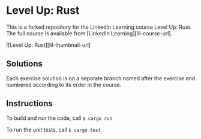 # Level Up: Rust

This is a forked repository for the LinkedIn Learning course Level Up: Rust. The full course is available from [LinkedIn Learning][lil-course-url].

![Level Up: Rust][lil-thumbnail-url]

## Solutions

Each exercise solution is on a separate branch named after the exercise and numbered according to its order in the course.

## Instructions

To build and run the code, call ``` $ cargo run ```

To run the unit tests, call ``` $ cargo test ```
